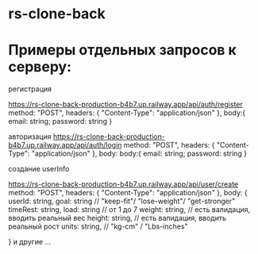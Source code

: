 # rs-clone-back
# Примеры отдельных запросов к серверу: 

регистрация

https://rs-clone-back-production-b4b7.up.railway.app/api/auth/register
method: "POST",
headers: {
   "Content-Type": "application/json"
},
body:{ 
  email: string;
  password: string
}

авторизация
https://rs-clone-back-production-b4b7.up.railway.app/api/auth/login
method: "POST",
headers: {
   "Content-Type": "application/json"
},
body: body:{ 
  email: string;
  password: string
}

создание userInfo

https://rs-clone-back-production-b4b7.up.railway.app/api/user/create
method: "POST",
headers: {
   "Content-Type": "application/json"
},
body: {
  userId: string,
  goal: string // "keep-fit"/ "lose-weight"/ "get-stronger"
  timeRest: string, 
  load: string // от 1 до 7
  weight: string, // есть валидация, вводить реальный вес
  height: string, // есть валидация, вводить реальный рост
  units: string, // "kg-cm" / "Lbs-inches"

}
и другие ...
